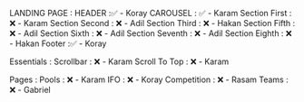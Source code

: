 LANDING PAGE : 
HEADER :✅  - Koray
CAROUSEL : ✅  - Karam
Section First : ❌  - Karam
Section Second : ❌  - Adil
Section Third : ❌  - Hakan
Section Fifth : ❌  - Adil
Section Sixth : ❌  - Adil
Section Seventh : ❌  - Adil
Section Eighth : ❌  - Hakan
Footer :✅ - Koray

Essentials :
Scrollbar : ❌ - Karam 
Scroll To Top : ❌ - Karam

Pages : 
Pools : ❌ - Karam 
IFO : ❌  - Koray
Competition : ❌  - Rasam
Teams : ❌ - Gabriel 